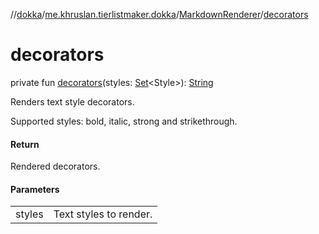 //[dokka](../../../index.md)/[me.khruslan.tierlistmaker.dokka](../index.md)/[MarkdownRenderer](index.md)/[decorators](decorators.md)

# decorators

private fun [decorators](decorators.md)(styles: [Set](https://kotlinlang.org/api/latest/jvm/stdlib/kotlin.collections/-set/index.html)&lt;Style&gt;): [String](https://kotlinlang.org/api/latest/jvm/stdlib/kotlin/-string/index.html)

Renders text style decorators.

Supported styles: bold, italic, strong and strikethrough.

#### Return

Rendered decorators.

#### Parameters

| | |
|---|---|
| styles | Text styles to render. |
